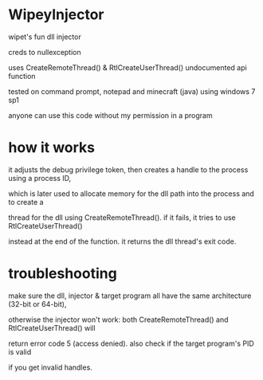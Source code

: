# WipeyInjector

wipet's fun dll injector

creds to nullexception

uses CreateRemoteThread() & RtlCreateUserThread() undocumented api function

tested on command prompt, notepad and minecraft (java) using windows 7 sp1

anyone can use this code without my permission in a program

# how it works

it adjusts the debug privilege token, then creates a handle to the process using a process ID,

which is later used to allocate memory for the dll path into the process and to create a

thread for the dll using CreateRemoteThread(). if it fails, it tries to use RtlCreateUserThread()

instead at the end of the function. it returns the dll thread's exit code.

# troubleshooting

make sure the dll, injector & target program all have the same architecture (32-bit or 64-bit),

otherwise the injector won't work: both CreateRemoteThread() and RtlCreateUserThread() will

return error code 5 (access denied). also check if the target program's PID is valid

if you get invalid handles.
